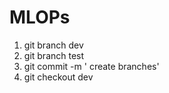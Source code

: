 # MLOPs
1. git branch dev
2. git branch test
3. git commit -m ' create branches'
4. git checkout dev
